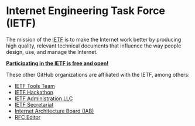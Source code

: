 # Internet Engineering Task Force (IETF)

The mission of the [IETF](https://www.ietf.org/) is to make the Internet work
better by producing high quality, relevant technical documents that influence
the way people design, use, and manage the Internet.

[**Participating in the IETF is free and open!**](https://www.ietf.org/about/participate/)

These other GitHub organizations are affiliated with the IETF, among others:

- [IETF Tools Team](https://github.com/ietf-tools/)
- [IETF Hackathon](https://github.com/IETF-Hackathon)
- [IETF Administration LLC](https://github.com/ietf-llc)
- [IETF Secretariat](https://github.com/ietf-secretariat)
- [Internet Architecture Board (IAB)](https://github.com/intarchboard)
- [RFC Editor](https://github.com/rfc-editor)
